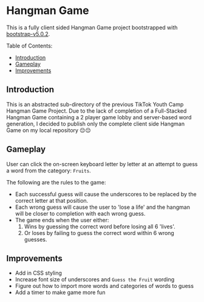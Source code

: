 # Hangman Game

This is a fully client sided Hangman Game project bootstrapped with [bootstrap-v5.0.2](https://getbootstrap.com/docs/5.0/getting-started/introduction/).

Table of Contents:
- [Introduction](#Introduction)
- [Gameplay](#Gameplay)
- [Improvements](#Improvements)


## Introduction

This is an abstracted sub-directory of the previous TikTok Youth Camp Hangman Game Project.
Due to the lack of completion of a Full-Stacked Hangman Game containing a 2 player game lobby
and server-based word generation, I decided to publish only the complete client side Hangman Game
on my local repository 😔😔

## Gameplay

User can click the on-screen keyboard letter by letter at an attempt to guess a word from the category: `Fruits`.

The following are the rules to the game:
- Each successful guess will cause the underscores to be replaced by the correct letter at that position.
- Each wrong guess will cause the user to 'lose a life' and the hangman will be closer to completion with each wrong guess.
- The game ends when the user either: 
    1. Wins by guessing the correct word before losing all 6 'lives'.
    2.  Or loses by failing to guess the correct word within 6 wrong guesses.

## Improvements

- Add in CSS styling
- Increase font size of underscores and `Guess the Fruit` wording
- Figure out how to import more words and categories of words to guess
- Add a timer to make game more fun
